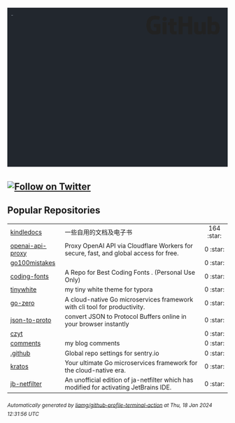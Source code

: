 ![gifOS](os.gif)

[![Follow on Twitter](https://shields.io/twitter/follow/czyt?label=Follow)](https://twitter.com/czyt) 
---

## Popular Repositories
<table>
<tr><td><a href="https://github.com/czyt/kindledocs">kindledocs</a></td><td>一些自用的文档及电子书</td><td align="center" width="12%">164 :star:</td></tr>
<tr><td><a href="https://github.com/czyt/openai-api-proxy">openai-api-proxy</a></td><td>Proxy OpenAI API via Cloudflare Workers for secure, fast, and global access for free.</td><td align="center" width="12%">0 :star:</td></tr>
<tr><td><a href="https://github.com/czyt/go100mistakes">go100mistakes</a></td><td></td><td align="center" width="12%">0 :star:</td></tr>
<tr><td><a href="https://github.com/czyt/coding-fonts">coding-fonts</a></td><td>A Repo for Best Coding Fonts . (Personal Use Only)</td><td align="center" width="12%">0 :star:</td></tr>
<tr><td><a href="https://github.com/czyt/tinywhite">tinywhite</a></td><td>my tiny white theme for typora</td><td align="center" width="12%">0 :star:</td></tr>
<tr><td><a href="https://github.com/czyt/go-zero">go-zero</a></td><td>A cloud-native Go microservices framework with cli tool for productivity.</td><td align="center" width="12%">0 :star:</td></tr>
<tr><td><a href="https://github.com/czyt/json-to-proto">json-to-proto</a></td><td>convert JSON to Protocol Buffers online in your browser instantly</td><td align="center" width="12%">0 :star:</td></tr>
<tr><td><a href="https://github.com/czyt/czyt">czyt</a></td><td></td><td align="center" width="12%">0 :star:</td></tr>
<tr><td><a href="https://github.com/czyt/comments">comments</a></td><td>my blog comments</td><td align="center" width="12%">0 :star:</td></tr>
<tr><td><a href="https://github.com/czyt/.github">.github</a></td><td>Global repo settings for sentry.io</td><td align="center" width="12%">0 :star:</td></tr>
<tr><td><a href="https://github.com/czyt/kratos">kratos</a></td><td>Your ultimate Go microservices framework for the cloud-native era.</td><td align="center" width="12%">0 :star:</td></tr>
<tr><td><a href="https://github.com/czyt/jb-netfilter">jb-netfilter</a></td><td>An unofficial edition of ja-netfilter which has modified for activating JetBrains IDE.</td><td align="center" width="12%">0 :star:</td></tr>
</table>



<sub><i>Automatically generated by [liamg/github-profile-terminal-action](https://github.com/liamg/github-profile-terminal-action) at Thu, 18 Jan 2024 12:31:56 UTC</i></sub>
